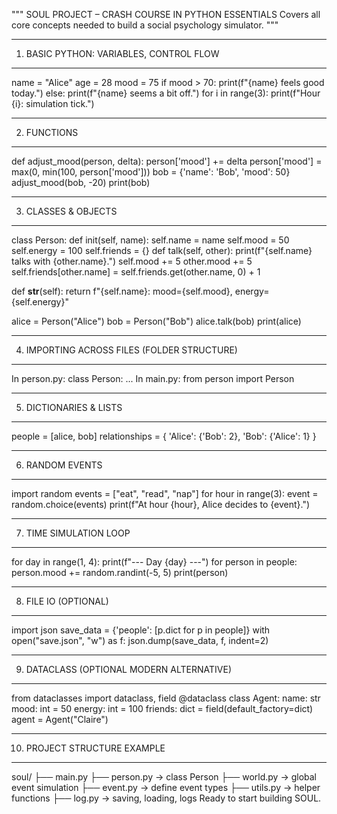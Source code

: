 """
SOUL PROJECT – CRASH COURSE IN PYTHON ESSENTIALS
Covers all core concepts needed to build a social psychology simulator.
"""

---

1. BASIC PYTHON: VARIABLES, CONTROL FLOW

---

name = "Alice"
age = 28
mood = 75
if mood > 70:
print(f"{name} feels good today.")
else:
print(f"{name} seems a bit off.")
for i in range(3):
print(f"Hour {i}: simulation tick.")

---

2. FUNCTIONS

---

def adjust_mood(person, delta):
person['mood'] += delta
person['mood'] = max(0, min(100, person['mood']))
bob = {'name': 'Bob', 'mood': 50}
adjust_mood(bob, -20)
print(bob)

---

3. CLASSES & OBJECTS

---

class Person:
def init(self, name):
self.name = name
self.mood = 50
self.energy = 100
self.friends = {}
def talk(self, other):
print(f"{self.name} talks with {other.name}.")
self.mood += 5
other.mood += 5
self.friends[other.name] = self.friends.get(other.name, 0) + 1

def **str**(self):
return f"{self.name}: mood={self.mood}, energy={self.energy}"

alice = Person("Alice")
bob = Person("Bob")
alice.talk(bob)
print(alice)

---

4. IMPORTING ACROSS FILES (FOLDER STRUCTURE)

---

In person.py:
class Person: ...
In main.py:
from person import Person

---

5. DICTIONARIES & LISTS

---

people = [alice, bob]
relationships = {
'Alice': {'Bob': 2},
'Bob': {'Alice': 1}
}

---

6. RANDOM EVENTS

---

import random
events = ["eat", "read", "nap"]
for hour in range(3):
event = random.choice(events)
print(f"At hour {hour}, Alice decides to {event}.")

---

7. TIME SIMULATION LOOP

---

for day in range(1, 4):
print(f"--- Day {day} ---")
for person in people:
person.mood += random.randint(-5, 5)
print(person)

---

8. FILE IO (OPTIONAL)

---

import json
save_data = {'people': [p.dict for p in people]}
with open("save.json", "w") as f:
json.dump(save_data, f, indent=2)

---

9. DATACLASS (OPTIONAL MODERN ALTERNATIVE)

---

from dataclasses import dataclass, field
@dataclass
class Agent:
name: str
mood: int = 50
energy: int = 100
friends: dict = field(default_factory=dict)
agent = Agent("Claire")

---

10. PROJECT STRUCTURE EXAMPLE

---

soul/
├── main.py
├── person.py -> class Person
├── world.py -> global event simulation
├── event.py -> define event types
├── utils.py -> helper functions
├── log.py -> saving, loading, logs
Ready to start building SOUL.
